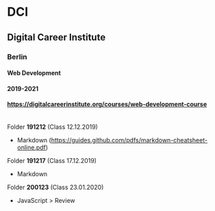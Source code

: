 # DCI
## Digital Career Institute
### Berlin
#### Web Development
#### 2019-2021
#### https://digitalcareerinstitute.org/courses/web-development-course
\
Folder **191212** (Class 12.12.2019)
* Markdown (https://guides.github.com/pdfs/markdown-cheatsheet-online.pdf)

Folder **191217** (Class 17.12.2019)
* Markdown

Folder **200123** (Class 23.01.2020)
* JavaScript > Review
